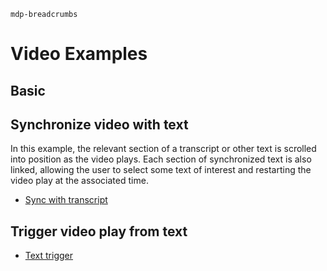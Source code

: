 `mdp-breadcrumbs`

# Video Examples

## Basic

## Synchronize video with text

In this example, the relevant section of a transcript or other text is scrolled into position as the video plays.  Each section of synchronized text is also linked, allowing the user to select some text of interest and restarting the video play at the associated time.

- [Sync with transcript](kitw-baez)

## Trigger video play from text

- [Text trigger](triggers)